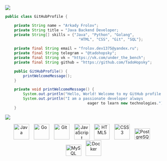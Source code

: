 
<img src = "https://user-images.githubusercontent.com/74038190/212284100-561aa473-3905-4a80-b561-0d28506553ee.gif"/>

```java
public class GitHubProfile {

    private String name = "Arkady Frolov";
    private String title = "Java Backend Developer;
    private String[] skills = {"Java", "Python", "Golang",
                                 "HTML", "CSS", "Git", "SQL"};
    
    private final String email = "frolov.dev1375@yandex.ru";
    private final String telegram = "@tadohopsky";
    private final String vk = "https://vk.com/under_the_bench";
    private final String github = "https://github.com/TadoHopsky";

    public GitHubProfile() {
        printWelcomeMessage();
    }

    private void printWelcomeMessage() {
        System.out.println("Hello, World! Welcome to my GitHub profile.");
        System.out.println("I am a passionate developer always
                                     eager to learn new technologies.");
    }
```
<img src = "https://user-images.githubusercontent.com/74038190/212284100-561aa473-3905-4a80-b561-0d28506553ee.gif"/>
<p align="center"> <a href="https://www.oracle.com/java/" target="_blank" rel="noreferrer"><img src="https://raw.githubusercontent.com/danielcranney/readme-generator/main/public/icons/skills/java-colored.svg" width="50" height="50" alt="Java" /></a>   &ensp;   <a href="https://go.dev/doc/" target="_blank" rel="noreferrer"><img src="https://raw.githubusercontent.com/danielcranney/readme-generator/main/public/icons/skills/go-colored.svg" width="50" height="50" alt="Go" /></a>   &ensp;    <a href="https://git-scm.com/" target="_blank" rel="noreferrer"><img src="https://raw.githubusercontent.com/danielcranney/readme-generator/main/public/icons/skills/git-colored.svg" width="50" height="50" alt="Git" /></a>    &ensp;  <a href="https://developer.mozilla.org/en-US/docs/Web/JavaScript" target="_blank" rel="noreferrer"><img src="https://raw.githubusercontent.com/danielcranney/readme-generator/main/public/icons/skills/javascript-colored.svg" width="50" height="50" alt="JavaScript" /></a>   &ensp;   <a href="https://developer.mozilla.org/en-US/docs/Glossary/HTML5" target="_blank" rel="noreferrer"><img src="https://raw.githubusercontent.com/danielcranney/readme-generator/main/public/icons/skills/html5-colored.svg" width="50" height="50" alt="HTML5" /></a>   &ensp;   <a href="https://www.w3.org/TR/CSS/#css" target="_blank" rel="noreferrer"><img src="https://raw.githubusercontent.com/danielcranney/readme-generator/main/public/icons/skills/css3-colored.svg" width="50" height="50" alt="CSS3" /></a>   &ensp;   <a href="https://www.postgresql.org/" target="_blank" rel="noreferrer"><img src="https://raw.githubusercontent.com/danielcranney/readme-generator/main/public/icons/skills/postgresql-colored.svg" width="50" height="36" alt="PostgreSQL" /></a>  &ensp;    <a href="https://www.mysql.com/" target="_blank" rel="noreferrer"><img src="https://raw.githubusercontent.com/danielcranney/readme-generator/main/public/icons/skills/mysql-colored.svg" width="50" height="36" alt="MySQL" /></a>   &ensp;   <a href="https://www.docker.com/" target="_blank" rel="noreferrer"><img src="https://raw.githubusercontent.com/danielcranney/readme-generator/main/public/icons/skills/docker-colored.svg" width="50" height="50" alt="Docker" /></a>  </p>


